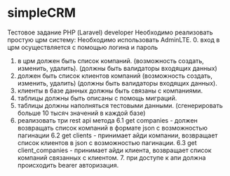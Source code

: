 # simpleCRM
Тестовое задание РНР (Laravel) developer
  Необходимо реализовать простую црм систему: Необходимо использовать AdminLTE.
  0. вход в црм осуществляется с помощью логина и пароль
  1. в црм должен быть список компаний. (возможность создать, изменить, удалить). (должны быть валидаторы входящих данных) 
  2. должен быть список клиентов компаний (возможность создать, изменить, удалить) (должны быть валидаторы входящих данных). 
  3. клиенты в базе данных должны быть связаны с компаниями. 
  4. таблицы должны быть описаны с помощь миграций. 
  5. таблицы должны наполняться тестовыми данными. (сгенерировать больше 10 тысяч значений в каждой базе) 
  6. реализовать три rest api метода 
  6.1 get companies - должен возвращать список компаний в формате json с возможностью пагинации 
  6.2 get clients - принимает айди компании, возвращает список клиентов в json с возможностью пагинации. 
  6.3 get client_companies - принимает айди клиента, возвращает список компаний связанных с клиентом. 7. при доступе к апи должна происходить bearer авторизация.
